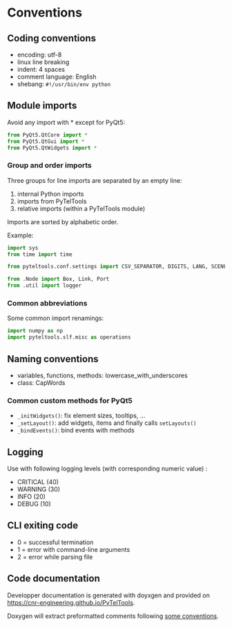 Conventions
===========

## Coding conventions
* encoding: utf-8
* linux line breaking
* indent: 4 spaces
* comment language: English
* shebang: `#!/usr/bin/env python`

## Module imports
Avoid any import with * except for PyQt5:
```python
from PyQt5.QtCore import *
from PyQt5.QtGui import *
from PyQt5.QtWidgets import *
```

### Group and order imports
Three groups for line imports are separated by an empty line:
1. internal Python imports
2. imports from PyTelTools
3. relative imports (within a PyTelTools module)

Imports are sorted by alphabetic order.

Example:
```python
import sys
from time import time

from pyteltools.conf.settings import CSV_SEPARATOR, DIGITS, LANG, SCENE_SIZE

from .Node import Box, Link, Port
from .util import logger
```

### Common abbreviations
Some common import renamings:
```python
import numpy as np
import pyteltools.slf.misc as operations
```

## Naming conventions
* variables, functions, methods: lowercase_with_underscores
* class: CapWords

### Common custom methods for PyQt5
* `_initWidgets()`: fix element sizes, tooltips, ...
* `_setLayout()`: add widgets, items and finally calls `setLayouts()`
* `_bindEvents()`: bind events with methods

## Logging
Use with following logging levels (with corresponding numeric value) :
* CRITICAL (40)
* WARNING (30)
* INFO (20)
* DEBUG (10)

## CLI exiting code
* 0 = successful termination
* 1 = error with command-line arguments
* 2 = error while parsing file

## Code documentation
Developper documentation is generated with doyxgen and provided on https://cnr-engineering.github.io/PyTelTools.

Doxygen will extract preformatted comments following [some conventions](https://www.stack.nl/~dimitri/doxygen/manual/docblocks.html#pythonblocks).
